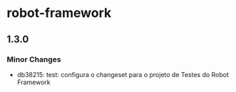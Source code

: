 # robot-framework

## 1.3.0

### Minor Changes

- db38215: test: configura o changeset para o projeto de Testes do Robot Framework
